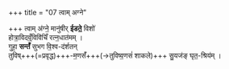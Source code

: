 +++
title = "07 त्वाम् अग्ने"

+++
त्वाम् अ॑ग्ने॒ मानु॑षीर् **ईडते॒** विशो॑  
होत्रा॒विदव्ँ॒विवि॑चिँ रत्न॒धात॑मम् ।  
गुहा॒ **सन्तँ॑** सुभग वि॒श्व-द॑र्शतन्  
तुविष्+++(=प्रवृद्ध)+++-म॒णसँ॑+++(→तुविष्व॒णसं॑ शाकले)+++ सु॒यज॑ङ् घृत॒-श्रिय॑म् ।